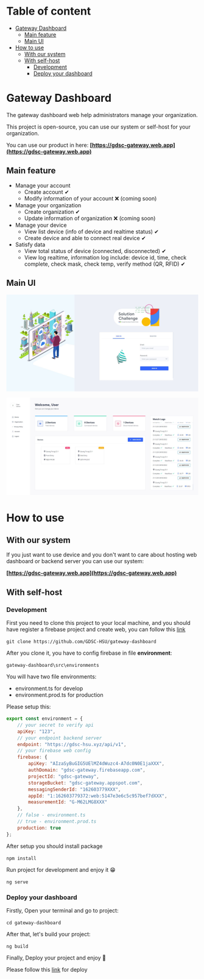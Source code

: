 # Table of content
- [Gateway Dashboard](#gateway-dashboard)
  - [Main feature](#main-feature)
  - [Main UI](#main-ui)
- [How to use](#how-to-use)
  - [With our system](#with-our-system)
  - [With self-host](#with-self-host)
    - [Development](#development)
    - [Deploy your dashboard](#deploy-your-dashboard)

# Gateway Dashboard 

The gateway dashboard web help administrators manage your organization.

This project is open-source, you can use our system or self-host for your organization.

You can use our product in here: **[https://gdsc-gateway.web.app](https://gdsc-gateway.web.app)**


## Main feature

* Manage your account
    * Create account ✔
    * Modify information of your account ❌ (coming soon)
* Manage your organization
    * Create organization ✔
    * Update information of organization ❌ (coming soon)
* Manage your device
    * View list device (info of device and realtime status) ✔
    * Create device and able to connect real device ✔
* Satisfy data
    * View total status of device (connected, disconnected) ✔
    * View log realtime, information log include: device id, time, check complete, check mask, check temp, verify method (QR, RFID) ✔ 

## Main UI
![Login](docs/img/login.JPG)

![Dashboard](docs/img/dashboard.JPG) 

# How to use

## With our system

If you just want to use device and you don't want to care about hosting web dashboard or backend server you can use our system:

**[https://gdsc-gateway.web.app](https://gdsc-gateway.web.app)**
## With self-host
### Development

First you need to clone this project to your local machine, and you should have register a firebase project and create web, you can follow this [link]( https://firebase.google.com/docs/web/setup?authuser=0&hl=en)


```git clone https://github.com/GDSC-HSU/gateway-dashboard``` 

After you clone it, you have to config firebase in file **environment**: 

```gateway-dashboard\src\environments```

You will have two file environments:
* environment.ts for develop
* environment.prod.ts for production

Please setup this:

```javascript
export const environment = {
    // your secret to verify api
    apiKey: "123",
    // your endpoint backend server
    endpoint: "https://gdsc-hsu.xyz/api/v1",
    // your firebase web config
    firebase: {
        apiKey: "AIzaSyBuGIG5UElMZ4dWuzc4-A7dc0N0E1jaXXX",
        authDomain: "gdsc-gateway.firebaseapp.com",
        projectId: "gdsc-gateway",
        storageBucket: "gdsc-gateway.appspot.com",
        messagingSenderId: "162603779XXX",
        appId: "1:162603779372:web:5147e3e6c5c957bef7dXXX",
        measurementId: "G-M62LMG8XXX"
    },
    // false - environment.ts
    // true - environment.prod.ts
    production: true
};
```
After setup you should install package

```npm install```

Run project for development and enjoy it 😁

```ng serve```



### Deploy your dashboard

Firstly, Open your terminal and go to project:

```cd gateway-dashboard```

After that, let's build your project:

```ng build```

Finally, Deploy your project and enjoy 🤩

Please follow this [link](https://angular.io/guide/deployment) for deploy

